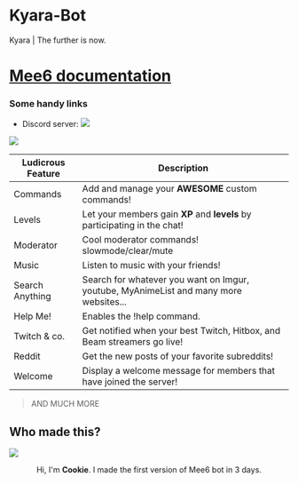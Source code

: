 # Kyara-Bot
Kyara | The further is now.

# [Mee6 documentation](http://silboydens.github.io/Mee6-documentation/)

### Some handy links

* Discord server: [<img src="https://discordapp.com/api/guilds/159962941502783488/widget.png">](https://discord.gg/0tOgeGSG9kV0jasj)
<img src="docs/pics/cggk7y9%5B1%5D.png?raw=true">

|Ludicrous Feature|Description|
|-------|-----------|
|Commands|Add and manage your **AWESOME** custom commands!|
|Levels|Let your members gain **XP** and **levels** by participating in the chat!|
|Moderator|Cool moderator commands! slowmode/clear/mute|
|Music|Listen to music with your friends!|
|Search Anything|Search for whatever you want on Imgur, youtube, MyAnimeList and many more websites...|
|Help Me!|Enables the !help command.|
|Twitch & co.|Get notified when your best Twitch, Hitbox, and Beam streamers go live!|
|Reddit|Get the new posts of your favorite subreddits!|
|Welcome|Display a welcome message for members that have joined the server!|
> AND MUCH MORE

## Who made this?

<img src="docs/pics/cookie.jpg?raw=true">
</p>
<p align="center">
Hi, I'm <b>Cookie</b>. I made the first version of Mee6 bot in 3 days.
</
